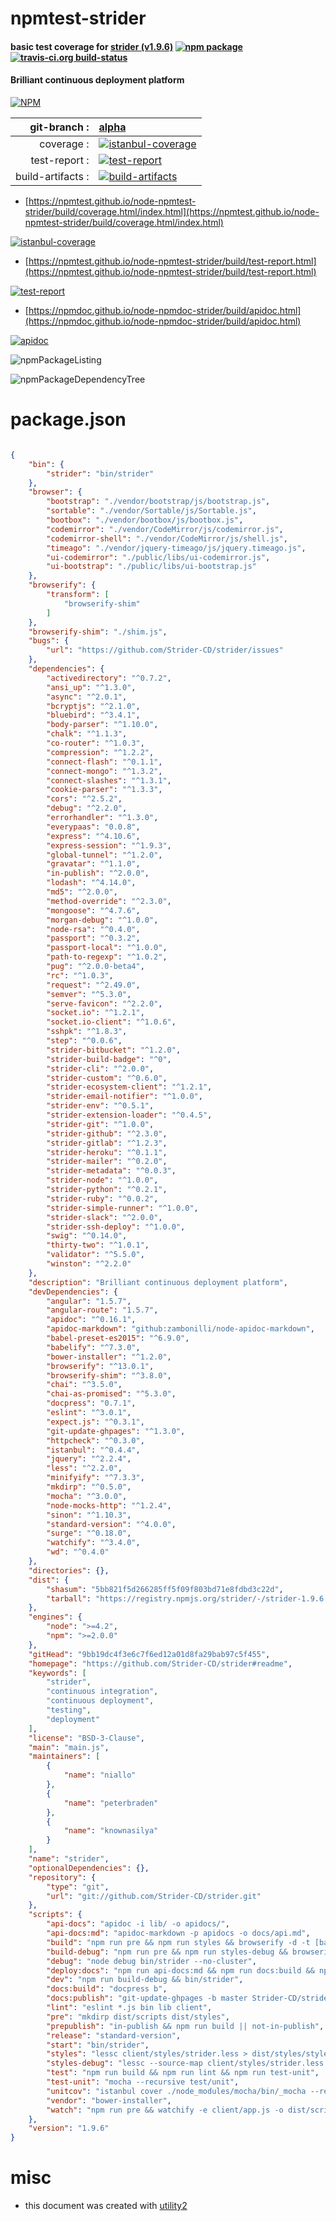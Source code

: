 # npmtest-strider

#### basic test coverage for  [strider (v1.9.6)](https://github.com/Strider-CD/strider#readme)  [![npm package](https://img.shields.io/npm/v/npmtest-strider.svg?style=flat-square)](https://www.npmjs.org/package/npmtest-strider) [![travis-ci.org build-status](https://api.travis-ci.org/npmtest/node-npmtest-strider.svg)](https://travis-ci.org/npmtest/node-npmtest-strider)

#### Brilliant continuous deployment platform

[![NPM](https://nodei.co/npm/strider.png?downloads=true&downloadRank=true&stars=true)](https://www.npmjs.com/package/strider)

| git-branch : | [alpha](https://github.com/npmtest/node-npmtest-strider/tree/alpha)|
|--:|:--|
| coverage : | [![istanbul-coverage](https://npmtest.github.io/node-npmtest-strider/build/coverage.badge.svg)](https://npmtest.github.io/node-npmtest-strider/build/coverage.html/index.html)|
| test-report : | [![test-report](https://npmtest.github.io/node-npmtest-strider/build/test-report.badge.svg)](https://npmtest.github.io/node-npmtest-strider/build/test-report.html)|
| build-artifacts : | [![build-artifacts](https://npmtest.github.io/node-npmtest-strider/glyphicons_144_folder_open.png)](https://github.com/npmtest/node-npmtest-strider/tree/gh-pages/build)|

- [https://npmtest.github.io/node-npmtest-strider/build/coverage.html/index.html](https://npmtest.github.io/node-npmtest-strider/build/coverage.html/index.html)

[![istanbul-coverage](https://npmtest.github.io/node-npmtest-strider/build/screenCapture.buildCi.browser.%252Ftmp%252Fbuild%252Fcoverage.lib.html.png)](https://npmtest.github.io/node-npmtest-strider/build/coverage.html/index.html)

- [https://npmtest.github.io/node-npmtest-strider/build/test-report.html](https://npmtest.github.io/node-npmtest-strider/build/test-report.html)

[![test-report](https://npmtest.github.io/node-npmtest-strider/build/screenCapture.buildCi.browser.%252Ftmp%252Fbuild%252Ftest-report.html.png)](https://npmtest.github.io/node-npmtest-strider/build/test-report.html)

- [https://npmdoc.github.io/node-npmdoc-strider/build/apidoc.html](https://npmdoc.github.io/node-npmdoc-strider/build/apidoc.html)

[![apidoc](https://npmdoc.github.io/node-npmdoc-strider/build/screenCapture.buildCi.browser.%252Ftmp%252Fbuild%252Fapidoc.html.png)](https://npmdoc.github.io/node-npmdoc-strider/build/apidoc.html)

![npmPackageListing](https://npmtest.github.io/node-npmtest-strider/build/screenCapture.npmPackageListing.svg)

![npmPackageDependencyTree](https://npmtest.github.io/node-npmtest-strider/build/screenCapture.npmPackageDependencyTree.svg)



# package.json

```json

{
    "bin": {
        "strider": "bin/strider"
    },
    "browser": {
        "bootstrap": "./vendor/bootstrap/js/bootstrap.js",
        "sortable": "./vendor/Sortable/js/Sortable.js",
        "bootbox": "./vendor/bootbox/js/bootbox.js",
        "codemirror": "./vendor/CodeMirror/js/codemirror.js",
        "codemirror-shell": "./vendor/CodeMirror/js/shell.js",
        "timeago": "./vendor/jquery-timeago/js/jquery.timeago.js",
        "ui-codemirror": "./public/libs/ui-codemirror.js",
        "ui-bootstrap": "./public/libs/ui-bootstrap.js"
    },
    "browserify": {
        "transform": [
            "browserify-shim"
        ]
    },
    "browserify-shim": "./shim.js",
    "bugs": {
        "url": "https://github.com/Strider-CD/strider/issues"
    },
    "dependencies": {
        "activedirectory": "^0.7.2",
        "ansi_up": "^1.3.0",
        "async": "^2.0.1",
        "bcryptjs": "^2.1.0",
        "bluebird": "^3.4.1",
        "body-parser": "^1.10.0",
        "chalk": "^1.1.3",
        "co-router": "^1.0.3",
        "compression": "^1.2.2",
        "connect-flash": "^0.1.1",
        "connect-mongo": "^1.3.2",
        "connect-slashes": "^1.3.1",
        "cookie-parser": "^1.3.3",
        "cors": "^2.5.2",
        "debug": "^2.2.0",
        "errorhandler": "^1.3.0",
        "everypaas": "0.0.8",
        "express": "^4.10.6",
        "express-session": "^1.9.3",
        "global-tunnel": "^1.2.0",
        "gravatar": "^1.1.0",
        "in-publish": "^2.0.0",
        "lodash": "^4.14.0",
        "md5": "^2.0.0",
        "method-override": "^2.3.0",
        "mongoose": "^4.7.6",
        "morgan-debug": "^1.0.0",
        "node-rsa": "^0.4.0",
        "passport": "^0.3.2",
        "passport-local": "^1.0.0",
        "path-to-regexp": "^1.0.2",
        "pug": "^2.0.0-beta4",
        "rc": "^1.0.3",
        "request": "^2.49.0",
        "semver": "^5.3.0",
        "serve-favicon": "^2.2.0",
        "socket.io": "^1.2.1",
        "socket.io-client": "^1.0.6",
        "sshpk": "^1.8.3",
        "step": "^0.0.6",
        "strider-bitbucket": "^1.2.0",
        "strider-build-badge": "^0",
        "strider-cli": "^2.0.0",
        "strider-custom": "^0.6.0",
        "strider-ecosystem-client": "^1.2.1",
        "strider-email-notifier": "^1.0.0",
        "strider-env": "^0.5.1",
        "strider-extension-loader": "^0.4.5",
        "strider-git": "^1.0.0",
        "strider-github": "^2.3.0",
        "strider-gitlab": "^1.2.3",
        "strider-heroku": "^0.1.1",
        "strider-mailer": "^0.2.0",
        "strider-metadata": "^0.0.3",
        "strider-node": "^1.0.0",
        "strider-python": "^0.2.1",
        "strider-ruby": "^0.0.2",
        "strider-simple-runner": "^1.0.0",
        "strider-slack": "^2.0.0",
        "strider-ssh-deploy": "^1.0.0",
        "swig": "^0.14.0",
        "thirty-two": "^1.0.1",
        "validator": "^5.5.0",
        "winston": "^2.2.0"
    },
    "description": "Brilliant continuous deployment platform",
    "devDependencies": {
        "angular": "1.5.7",
        "angular-route": "1.5.7",
        "apidoc": "^0.16.1",
        "apidoc-markdown": "github:zambonilli/node-apidoc-markdown",
        "babel-preset-es2015": "^6.9.0",
        "babelify": "^7.3.0",
        "bower-installer": "^1.2.0",
        "browserify": "^13.0.1",
        "browserify-shim": "^3.8.0",
        "chai": "^3.5.0",
        "chai-as-promised": "^5.3.0",
        "docpress": "0.7.1",
        "eslint": "^3.0.1",
        "expect.js": "^0.3.1",
        "git-update-ghpages": "^1.3.0",
        "httpcheck": "^0.3.0",
        "istanbul": "^0.4.4",
        "jquery": "^2.2.4",
        "less": "^2.2.0",
        "minifyify": "^7.3.3",
        "mkdirp": "^0.5.0",
        "mocha": "^3.0.0",
        "node-mocks-http": "^1.2.4",
        "sinon": "^1.10.3",
        "standard-version": "^4.0.0",
        "surge": "^0.18.0",
        "watchify": "^3.4.0",
        "wd": "^0.4.0"
    },
    "directories": {},
    "dist": {
        "shasum": "5bb821f5d266285ff5f09f803bd71e8fdbd3c22d",
        "tarball": "https://registry.npmjs.org/strider/-/strider-1.9.6.tgz"
    },
    "engines": {
        "node": ">=4.2",
        "npm": ">=2.0.0"
    },
    "gitHead": "9bb19dc4f3e6c7f6ed12a01d8fa29bab97c5f455",
    "homepage": "https://github.com/Strider-CD/strider#readme",
    "keywords": [
        "strider",
        "continuous integration",
        "continuous deployment",
        "testing",
        "deployment"
    ],
    "license": "BSD-3-Clause",
    "main": "main.js",
    "maintainers": [
        {
            "name": "niallo"
        },
        {
            "name": "peterbraden"
        },
        {
            "name": "knownasilya"
        }
    ],
    "name": "strider",
    "optionalDependencies": {},
    "repository": {
        "type": "git",
        "url": "git://github.com/Strider-CD/strider.git"
    },
    "scripts": {
        "api-docs": "apidoc -i lib/ -o apidocs/",
        "api-docs:md": "apidoc-markdown -p apidocs -o docs/api.md",
        "build": "npm run pre && npm run styles && browserify -d -t [babelify --presets [ es2015 ] --only client] -p [minifyify --output dist/scripts/bundle.map] -e client/app.js -o dist/scripts/app.js",
        "build-debug": "npm run pre && npm run styles-debug && browserify -d -t [babelify --presets [ es2015 ] --only client] -e client/app.js -o dist/scripts/app.js",
        "debug": "node debug bin/strider --no-cluster",
        "deploy:docs": "npm run api-docs:md && npm run docs:build && npm run docs:publish",
        "dev": "npm run build-debug && bin/strider",
        "docs:build": "docpress b",
        "docs:publish": "git-update-ghpages -b master Strider-CD/strider-cd.github.com _docpress",
        "lint": "eslint *.js bin lib client",
        "pre": "mkdirp dist/scripts dist/styles",
        "prepublish": "in-publish && npm run build || not-in-publish",
        "release": "standard-version",
        "start": "bin/strider",
        "styles": "lessc client/styles/strider.less > dist/styles/styles.css",
        "styles-debug": "lessc --source-map client/styles/strider.less dist/styles/styles.css",
        "test": "npm run build && npm run lint && npm run test-unit",
        "test-unit": "mocha --recursive test/unit",
        "unitcov": "istanbul cover ./node_modules/mocha/bin/_mocha --recursive test/unit",
        "vendor": "bower-installer",
        "watch": "npm run pre && watchify -e client/app.js -o dist/scripts/app.js"
    },
    "version": "1.9.6"
}
```



# misc
- this document was created with [utility2](https://github.com/kaizhu256/node-utility2)

